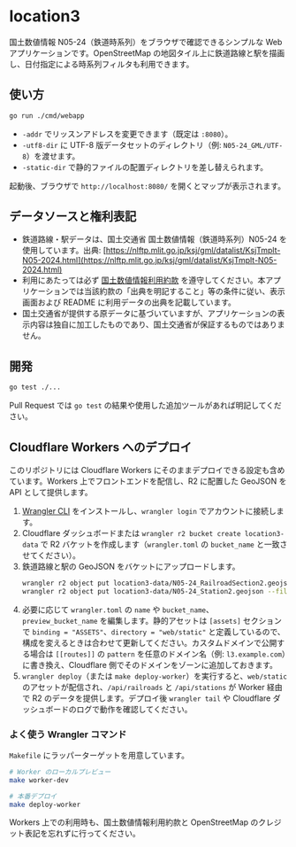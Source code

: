 # location3

国土数値情報 N05-24（鉄道時系列）をブラウザで確認できるシンプルな Web アプリケーションです。OpenStreetMap の地図タイル上に鉄道路線と駅を描画し、日付指定による時系列フィルタも利用できます。

## 使い方

```bash
go run ./cmd/webapp
```

- `-addr` でリッスンアドレスを変更できます（既定は `:8080`）。
- `-utf8-dir` に UTF-8 版データセットのディレクトリ（例: `N05-24_GML/UTF-8`）を渡せます。
- `-static-dir` で静的ファイルの配置ディレクトリを差し替えられます。

起動後、ブラウザで `http://localhost:8080/` を開くとマップが表示されます。

## データソースと権利表記

- 鉄道路線・駅データは、国土交通省 国土数値情報（鉄道時系列）N05-24 を使用しています。出典: [https://nlftp.mlit.go.jp/ksj/gml/datalist/KsjTmplt-N05-2024.html](https://nlftp.mlit.go.jp/ksj/gml/datalist/KsjTmplt-N05-2024.html)
- 利用にあたっては必ず [国土数値情報利用約款](https://nlftp.mlit.go.jp/ksj/other/data_license.html) を遵守してください。本アプリケーションでは当該約款の「出典を明記すること」等の条件に従い、表示画面および README に利用データの出典を記載しています。
- 国土交通省が提供する原データに基づいていますが、アプリケーションの表示内容は独自に加工したものであり、国土交通省が保証するものではありません。

## 開発

```bash
go test ./...
```

Pull Request では `go test` の結果や使用した追加ツールがあれば明記してください。

## Cloudflare Workers へのデプロイ

このリポジトリには Cloudflare Workers にそのままデプロイできる設定も含めています。Workers 上でフロントエンドを配信し、R2 に配置した GeoJSON を API として提供します。

1. [Wrangler CLI](https://developers.cloudflare.com/workers/wrangler/install-and-update/) をインストールし、`wrangler login` でアカウントに接続します。
2. Cloudflare ダッシュボードまたは `wrangler r2 bucket create location3-data` で R2 バケットを作成します（`wrangler.toml` の `bucket_name` と一致させてください）。
3. 鉄道路線と駅の GeoJSON をバケットにアップロードします。
   ```bash
   wrangler r2 object put location3-data/N05-24_RailroadSection2.geojson --file N05-24_GML/UTF-8/N05-24_RailroadSection2.geojson
   wrangler r2 object put location3-data/N05-24_Station2.geojson --file N05-24_GML/UTF-8/N05-24_Station2.geojson
   ```
4. 必要に応じて `wrangler.toml` の `name` や `bucket_name`、`preview_bucket_name` を編集します。静的アセットは `[assets]` セクションで `binding = "ASSETS"`、`directory = "web/static"` と定義しているので、構成を変えるときは合わせて更新してください。カスタムドメインで公開する場合は `[[routes]]` の `pattern` を任意のドメイン名（例: `l3.example.com`）に書き換え、Cloudflare 側でそのドメインをゾーンに追加しておきます。
5. `wrangler deploy`（または `make deploy-worker`）を実行すると、`web/static` のアセットが配信され、`/api/railroads` と `/api/stations` が Worker 経由で R2 のデータを提供します。デプロイ後 `wrangler tail` や Cloudflare ダッシュボードのログで動作を確認してください。

### よく使う Wrangler コマンド

`Makefile` にラッパーターゲットを用意しています。

```bash
# Worker のローカルプレビュー
make worker-dev

# 本番デプロイ
make deploy-worker
```

Workers 上での利用時も、国土数値情報利用約款と OpenStreetMap のクレジット表記を忘れずに行ってください。
